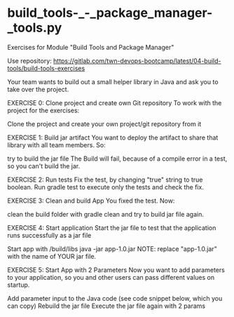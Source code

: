 # build_tools-_-_package_manager-_tools.py

Exercises for Module "Build Tools and Package Manager"

Use repository: https://gitlab.com/twn-devops-bootcamp/latest/04-build-tools/build-tools-exercises


Your team wants to build out a small helper library in Java and ask you to take over the project.



EXERCISE 0: Clone project and create own Git repository
To work with the project for the exercises:

Clone the project and
create your own project/git repository from it

EXERCISE 1: Build jar artifact
You want to deploy the artifact to share that library with all team members. So:

try to build the jar file
The Build will fail, because of a compile error in a test, so you can't build the jar.



EXERCISE 2: Run tests
Fix the test, by changing "true" string to true boolean.
Run gradle test to execute only the tests and check the fix.


EXERCISE 3: Clean and build App
You fixed the test. Now:

clean the build folder with gradle clean and
try to build jar file again.


EXERCISE 4: Start application
Start the jar file to test that the application runs successfully as a jar file

Start app with /build/libs java -jar app-1.0.jar
NOTE: replace "app-1.0.jar" with the name of YOUR jar file.



EXERCISE 5: Start App with 2 Parameters
Now you want to add parameters to your application, so you and other users can pass different values on startup.

Add parameter input to the Java code (see code snippet below, which you can copy)
Rebuild the jar file
Execute the jar file again with 2 params
